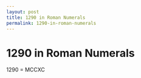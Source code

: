 ```yaml
---
layout: post
title: 1290 in Roman Numerals
permalink: 1290-in-roman-numerals
---
```


# 1290 in Roman Numerals

1290 = MCCXC
